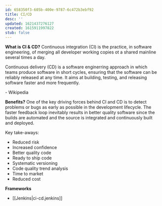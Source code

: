 ```yaml
---
id: 658350f3-605b-400e-9787-6c472b3ebf92
title: CI/CD
desc: ''
updated: 1621437276127
created: 1615911997822
stub: false
---
```


**What is CI & CD?**
Continuous integration (CI) is the practice, in software engineering, of merging all developer working copies ot a shared mainline several times a day.

Continuous delivery (CD) is a software enginerring approach in which teams produce software in short cycles, ensuring that the software can be reliably released at any time. It aims at building, testing, and releasing software faster and more frequently.

\- Wikipedia

**Benefits?**
One of the key driving forces behind CI and CD is to detect problems or bugs as early as possible in the development lifecycle. The faster feedback loop inevitably results in better quality software since the builds are automated and the source is integrated and continuously built and deployed.

Key take-aways:
- Reduced risk
- Increased confidence
- Better quality code
- Ready to ship code
- Systematic versioning
- Code quality trend analysis
- Time to market
- Reduced cost

**Frameworks**
- [[Jenkins|ci-cd.jenkins]]